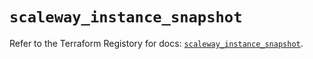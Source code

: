 # `scaleway_instance_snapshot`

Refer to the Terraform Registory for docs: [`scaleway_instance_snapshot`](https://registry.terraform.io/providers/scaleway/scaleway/2.39.0/docs/resources/instance_snapshot).
